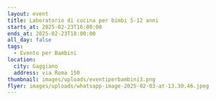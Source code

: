 ```yaml
---
layout: event
title: Laboratorio di cucina per bimbi 5-12 anni
starts_at: 2025-02-23T16:00:00
ends_at: 2025-02-23T18:00:00
all_day: false
tags:
  - Evento per Bambini
location:
  city: Gaggiano
  address: via Roma 150
thumbnail: images/uploads/eventiperbambini3.png
flyer: images/uploads/whatsapp-image-2025-02-03-at-13.30.46.jpeg
---
```

